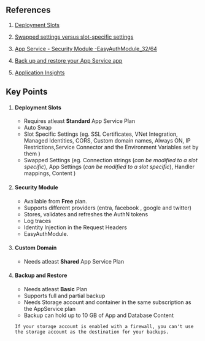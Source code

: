 ## References

1. [Deployment Slots](https://learn.microsoft.com/en-us/training/modules/configure-azure-app-services/5-create-deployment-slots)

2. [Swapped settings versus slot-specific settings](https://learn.microsoft.com/en-us/training/modules/configure-azure-app-services/6-add-deployment-slots)

3. [App Service - Security Module -EasyAuthModule_32/64](https://learn.microsoft.com/en-us/training/modules/configure-azure-app-services/7-secure-app-service)

4. [Back up and restore your App Service app](https://learn.microsoft.com/en-us/training/modules/configure-azure-app-services/9-backup-app-service)

5. [Application Insights](https://learn.microsoft.com/en-us/training/modules/configure-azure-app-services/10-use-application-insights)

## Key Points

1. #### Deployment Slots

   - Requires atleast **Standard** App Service Plan
   - Auto Swap
   - Slot Specific Settings (eg. SSL Certificates, VNet Integration, Managed Identities, CORS, Custom domain names, Always ON, IP Restrictions,Service Connector and the Environment Variables set by them )
   - Swapped Settings (eg. Connection strings (_can be modified to a slot specific_), App Settings (_can be modified to a slot specific_), Handler mappings, Content )

2. #### Security Module

   - Available from **Free** plan.
   - Supports different providers (entra, facebook , google and twitter)
   - Stores, validates and refreshes the AuthN tokens
   - Log traces
   - Identity Injection in the Request Headers
   - EasyAuthModule.

3. #### Custom Domain

   - Needs atleast **Shared** App Service Plan

4. #### Backup and Restore

   - Needs atleast **Basic** Plan
   - Supports full and partial backup
   - Needs Storage account and container in the same subscription as the AppService plan
   - Backup can hold up to 10 GB of App and Database Content

   `If your storage account is enabled with a firewall, you can't use the storage account as the destination for your backups.`
